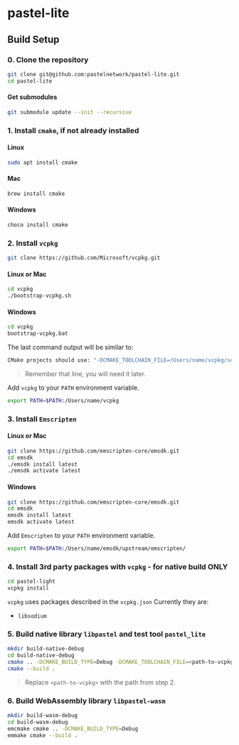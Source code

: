 # pastel-lite

## Build Setup

### 0. Clone the repository
``` bash
git clone git@github.com:pastelnetwork/pastel-lite.git
cd pastel-lite
```

#### Get submodules
``` bash
git submodule update --init --recursive
```

### 1. Install `cmake`, if not already installed
#### Linux
``` bash
sudo apt install cmake
```
#### Mac
``` bash
brew install cmake
```
#### Windows
``` bash
choco install cmake
```

### 2. Install `vcpkg`
``` bash
git clone https://github.com/Microsoft/vcpkg.git
```
#### Linux or Mac
``` bash
cd vcpkg
./bootstrap-vcpkg.sh
```
#### Windows
``` bash
cd vcpkg
bootstrap-vcpkg.bat
```
The last command output will be similar to:
``` bash
CMake projects should use: "-DCMAKE_TOOLCHAIN_FILE=/Users/name/vcpkg/scripts/buildsystems/vcpkg.cmake"
```
> Remember that line, you will need it later.

Add `vcpkg` to your `PATH` environment variable.
```bash
export PATH=$PATH:/Users/name/vcpkg
```

### 3. Install `Emscripten`
#### Linux or Mac
``` bash
git clone https://github.com/emscripten-core/emsdk.git
cd emsdk
./emsdk install latest
./emsdk activate latest
```
#### Windows
``` bash
git clone https://github.com/emscripten-core/emsdk.git
cd emsdk
emsdk install latest
emsdk activate latest
```
Add `Emscripten` to your `PATH` environment variable.
```bash
export PATH=$PATH:/Users/name/emsdk/upstream/emscripten/
```

### 4. Install 3rd party packages with `vcpkg` - for native build ONLY
``` bash
cd pastel-light
vcpkg install
```
`vcpkg` uses packages described in the `vcpkg.json`
Currently they are:
* `libsodium`

### 5. Build native library `libpastel` and test tool `pastel_lite` 
``` bash
mkdir build-native-debug
cd build-native-debug
cmake .. -DCMAKE_BUILD_TYPE=Debug -DCMAKE_TOOLCHAIN_FILE=<path-to-vcpkg>/scripts/buildsystems/vcpkg.cmake
cmake --build .
```
> Replace `<path-to-vcpkg>` with the path from step 2.

### 6. Build WebAssembly library `libpastel-wasm` 
``` bash
mkdir build-wasm-debug
cd build-wasm-debug
emcmake cmake .. -DCMAKE_BUILD_TYPE=Debug
emmake cmake --build .
```
